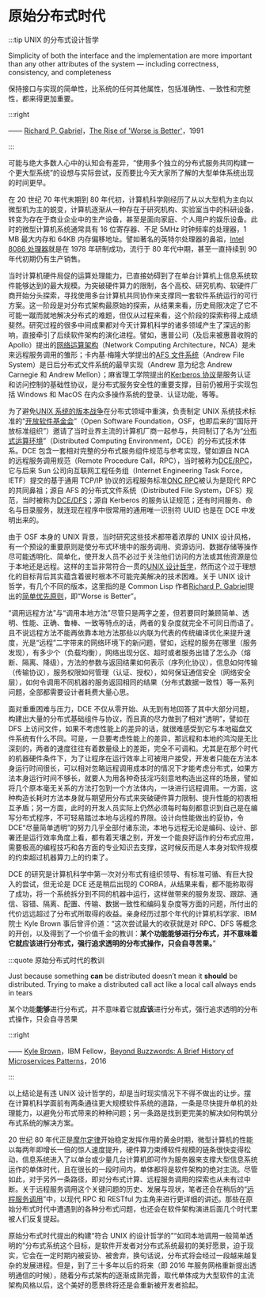 # 原始分布式时代

:::tip UNIX 的分布式设计哲学

Simplicity of both the interface and the implementation are more important than any other attributes of the system — including correctness, consistency, and completeness

保持接口与实现的简单性，比系统的任何其他属性，包括准确性、一致性和完整性，都来得更加重要。

:::right

—— [Richard P. Gabriel](https://en.wikipedia.org/wiki/Richard_P._Gabriel)，[The Rise of 'Worse is Better'](https://en.wikipedia.org/wiki/Worse_is_better)，1991

:::

可能与绝大多数人心中的认知会有差异，“使用多个独立的分布式服务共同构建一个更大型系统”的设想与实际尝试，反而要比今天大家所了解的大型单体系统出现的时间更早。

在 20 世纪 70 年代末期到 80 年代初，计算机科学刚经历了从以大型机为主向以微型机为主的蜕变，计算机逐渐从一种存在于研究机构、实验室当中的科研设备，转变为存在于商业企业中的生产设备，甚至是面向家庭、个人用户的娱乐设备。此时的微型计算机系统通常具有 16 位寄存器、不足 5MHz 时钟频率的处理器，1 MB 最大内存和 64KB 内存偏移地址。譬如著名的英特尔处理器的鼻祖，[Intel 8086 处理器](https://zh.wikipedia.org/zh-tw/Intel_8086)就是在 1978 年研制成功，流行于 80 年代中期，甚至一直持续到 90 年代初期仍有生产销售。

当时计算机硬件局促的运算处理能力，已直接妨碍到了在单台计算机上信息系统软件能够达到的最大规模。为突破硬件算力的限制，各个高校、研究机构、软硬件厂商开始分头探索，寻找使用多台计算机共同协作来支撑同一套软件系统运行的可行方案。这一阶段是对分布式架构最原始的探索，从结果来看，历史局限决定了它不可能一蹴而就地解决分布式的难题，但仅从过程来看，这个阶段的探索称得上成绩斐然。研究过程的很多中间成果都对今天计算机科学的诸多领域产生了深远的影响，直接牵引了后续软件架构的演化进程。譬如，惠普公司（及后来被惠普收购的 Apollo）提出的[网络运算架构](https://en.wikipedia.org/wiki/Network_Computing_System)（Network Computing Architecture，NCA）是未来远程服务调用的雏形；卡内基·梅隆大学提出的[AFS 文件系统](https://en.wikipedia.org/wiki/Andrew_File_System)（Andrew File System）是日后分布式文件系统的最早实现（Andrew 意为纪念 Andrew Carnegie 和 Andrew Mellon）；麻省理工学院提出的[Kerberos 协议](<https://en.wikipedia.org/wiki/Kerberos_(protocol)>)是服务认证和访问控制的基础性协议，是分布式服务安全性的重要支撑，目前仍被用于实现包括 Windows 和 MacOS 在内众多操作系统的登录、认证功能，等等。

为了避免[UNIX 系统的版本战争](https://en.wikipedia.org/wiki/Unix_wars)在分布式领域中重演，负责制定 UNIX 系统技术标准的“[开放软件基金会](https://zh.wikipedia.org/wiki/%E9%96%8B%E6%94%BE%E8%BB%9F%E9%AB%94%E5%9F%BA%E9%87%91%E6%9C%83)”（Open Software Foundation，OSF，也即后来的“国际开放标准组织”）邀请了当时业界主流的计算机厂商一起参与，共同制订了名为“[分布式运算环境](https://en.wikipedia.org/wiki/Distributed_Computing_Environment)”（Distributed Computing Environment，DCE）的分布式技术体系。DCE 包含一套相对完整的分布式服务组件规范与参考实现，譬如源自 NCA 的远程服务调用规范（Remote Procedure Call，RPC），当时被称为[DCE/RPC](https://zh.wikipedia.org/wiki/DCE/RPC)，它与后来 Sun 公司向互联网工程任务组（Internet Engineering Task Force，IETF）提交的基于通用 TCP/IP 协议的远程服务标准[ONC RPC](https://zh.wikipedia.org/wiki/%E9%96%8B%E6%94%BE%E7%B6%B2%E8%B7%AF%E9%81%8B%E7%AE%97%E9%81%A0%E7%AB%AF%E7%A8%8B%E5%BA%8F%E5%91%BC%E5%8F%AB)被认为是现代 RPC 的共同鼻祖；源自 AFS 的分布式文件系统（Distributed File System，DFS）规范，当时被称为[DCE/DFS](https://en.wikipedia.org/wiki/DCE_Distributed_File_System)；源自 Kerberos 的服务认证规范；还有时间服务、命名与目录服务，就连现在程序中很常用的通用唯一识别符 UUID 也是在 DCE 中发明出来的。

由于 OSF 本身的 UNIX 背景，当时研究这些技术都带着浓厚的 UNIX 设计风格，有一个预设的重要原则是使分布式环境中的服务调用、资源访问、数据存储等操作尽可能透明化、简单化，使开发人员不必过于关注他们访问的方法或其他资源是位于本地还是远程。这样的主旨非常符合一贯的[UNIX 设计哲学](https://en.wikipedia.org/wiki/Unix_philosophy#cite_note-0)，然而这个过于理想化的目标背后其实蕴含着彼时根本不可能完美解决的技术困难。关于 UNIX 设计哲学，有几个不同的版本，这里指的是 Common Lisp 作者[Richard P. Gabriel](https://en.wikipedia.org/wiki/Richard_P._Gabriel)提出的[简单优先原则](https://en.wikipedia.org/wiki/KISS_principle)，即“Worse is Better”。

“调用远程方法”与“调用本地方法”尽管只是两字之差，但若要同时兼顾简单、透明、性能、正确、鲁棒、一致等特点的话，两者的复杂度就完全不可同日而语了。且不说远程方法不能再依靠本地方法那些以内联为代表的传统编译优化来提升速度，光是“远程”二字带来的网络环境下的新问题，譬如，远程的服务在哪里（服务发现），有多少个（负载均衡），网络出现分区、超时或者服务出错了怎么办（熔断、隔离、降级），方法的参数与返回结果如何表示（序列化协议），信息如何传输（传输协议），服务权限如何管理（认证、授权），如何保证通信安全（网络安全层），如何令调用不同机器的服务返回相同的结果（分布式数据一致性）等一系列问题，全部都需要设计者耗费大量心思。

面对重重困难与压力，DCE 不仅从零开始、从无到有地回答了其中大部分问题，构建出大量的分布式基础组件与协议，而且真的尽力做到了相对“透明”，譬如在 DFS 上访问文件，如果不考虑性能上的差异的话，就很难感受到它与本地磁盘文件系统有什么不同。可是，一旦要考虑性能上的差异，那远程和本地的鸿沟是无比深刻的，两者的速度往往有着数量级上的差距，完全不可调和。尤其是在那个时代的机器硬件条件下，为了让程序在运行效率上可被用户接受，开发者只能在方法本身运行时间很长，可以相对忽略远程调用成本时的情况下才能考虑分布式，如果方法本身运行时间不够长，就要人为用各种奇技淫巧刻意地构造出这样的场景，譬如将几个原本毫无关系的方法打包到一个方法体内，一块进行远程调用。一方面，这种构造长耗时方法本身就与期望用分布式来突破硬件算力限制、提升性能的初衷相互矛盾；另一方面，此时的开发人员实际上仍然必须每时每刻都意识到自己是在编写分布式程序，不可轻易踏过本地与远程的界限。设计向性能做出的妥协，令 DCE“尽量简单透明”的努力几乎全部付诸东流，本地与远程无论是编码、设计、部署还是运行效率角度上看，都有着天壤之别，开发一个能良好运作的分布式应用，需要极高的编程技巧和各方面的专业知识去支撑，这时候反而是人本身对软件规模的约束超过机器算力上的约束了。

DCE 的研究是计算机科学中第一次对分布式有组织领导、有标准可循、有巨大投入的尝试，但无论是 DCE 还是稍后出现的 CORBA，从结果来看，都不能称取得了成功，将一个系统拆分到不同的机器中运行，这样做带来的服务发现、跟踪、通信、容错、隔离、配置、传输、数据一致性和编码复杂度等方面的问题，所付出的代价远远超过了分布式所取得的收益。亲身经历过那个年代的计算机科学家、IBM 院士 Kyle Brown 事后曾评价道：“这次尝试最大的收获就是对 RPC、DFS 等概念的开创，以及得到了一个价值千金的教训：**某个功能能够进行分布式，并不意味着它就应该进行分布式，强行追求透明的分布式操作，只会自寻苦果。**”

:::quote 原始分布式时代的教训

Just because something **can** be distributed doesn’t mean it **should** be distributed. Trying to make a distributed call act like a local call always ends in tears

某个功能**能够**进行分布式，并不意味着它就**应该**进行分布式，强行追求透明的分布式操作，只会自寻苦果

:::right

—— [Kyle Brown](<https://en.wikipedia.org/wiki/Kyle_Brown_(computer_scientist)>)，IBM Fellow，[Beyond Buzzwords: A Brief History of Microservices Patterns](https://developer.ibm.com/technologies/microservices/articles/cl-evolution-microservices-patterns/)，2016

:::

以上结论是有违 UNIX 设计哲学的，却是当时现实情况下不得不做出的让步。摆在计算机科学面前有两条通往更大规模软件系统的道路，一条是尽快提升单机的处理能力，以避免分布式带来的种种问题；另一条路是找到更完美的解决如何构筑分布式系统的解决方案。

20 世纪 80 年代正是[摩尔定律](https://zh.wikipedia.org/wiki/%E6%91%A9%E5%B0%94%E5%AE%9A%E5%BE%8B)开始稳定发挥作用的黄金时期，微型计算机的性能以每两年即增长一倍的惊人速度提升，硬件算力束缚软件规模的链条很快变得松动，信息系统进入了以单台或少量几台计算机即可作为服务器来支撑大型信息系统运作的单体时代，且在很长的一段时间内，单体都将是软件架构的绝对主流。尽管如此，对于另外一条路径，即对分布式计算、远程服务调用的探索也从未有过中断。关于远程服务调用这个关键问题的历史、发展与现状，笔者还会在稍后的“[远程服务调用](/architect-perspective/general-architecture/api-style/rpc.html)”中，以现代 RPC 和 RESTful 为主角来进行更详细的讲述。那些在原始分布式时代中遭遇到的各种分布式问题，也还会在软件架构演进后面几个时代里被人们反复提起。

原始分布式时代提出的构建“符合 UNIX 的设计哲学的”“如同本地调用一般简单透明的”分布式系统这个目标，是软件开发者对分布式系统最初的美好愿景，迫于现实，它会在一定时期内被妥协、被舍弃，换句话说，分布式将会经过一段越来越复杂的发展进程。但是，到了三十多年以后的将来（即 2016 年服务网格重新提出透明通信的时候），随着分布式架构的逐渐成熟完善，取代单体成为大型软件的主流架构风格以后，这个美好的愿景终将还是会重新被开发者拾起。
